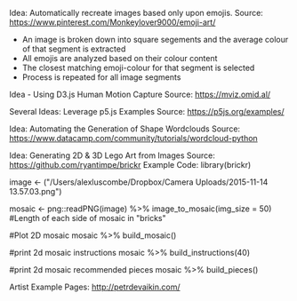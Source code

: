 



Idea: Automatically recreate images based only upon emojis.
Source: https://www.pinterest.com/Monkeylover9000/emoji-art/

- An image is broken down into square segements and the average colour of that segment is extracted
- All emojis are analyzed based on their colour content
- The closest matching emoji-colour for that segment is selected
- Process is repeated for all image segments

Idea - Using D3.js Human Motion Capture 
Source: https://mviz.omid.al/

Several Ideas: Leverage p5.js Examples
Source: https://p5js.org/examples/


Idea: Automating the Generation of Shape Wordclouds
Source: https://www.datacamp.com/community/tutorials/wordcloud-python


Idea: Generating 2D & 3D Lego Art from Images
Source: https://github.com/ryantimpe/brickr
Example Code:
library(brickr)

image <- ("/Users/alexluscombe/Dropbox/Camera Uploads/2015-11-14 13.57.03.png")

mosaic <- png::readPNG(image) %>%
  image_to_mosaic(img_size = 50) #Length of each side of mosaic in "bricks"

#Plot 2D mosaic
mosaic %>% build_mosaic()

#print 2d mosaic instructions
mosaic %>% build_instructions(40)

#print 2d mosaic recommended pieces
mosaic %>% build_pieces()




Artist Example Pages:
http://petrdevaikin.com/
